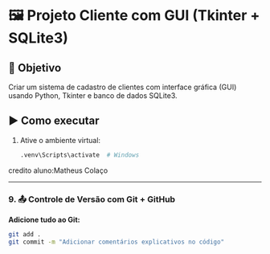 # 🖼️ Projeto Cliente com GUI (Tkinter + SQLite3)

## 🎯 Objetivo
Criar um sistema de cadastro de clientes com interface gráfica (GUI) usando Python, Tkinter e banco de dados SQLite3.

## ▶️ Como executar

1. Ative o ambiente virtual:
   ```bash
   .venv\Scripts\activate  # Windows

credito
aluno:Matheus Colaço 

---

### 9. 📤 Controle de Versão com Git + GitHub

**Adicione tudo ao Git:**

```bash
git add .
git commit -m "Adicionar comentários explicativos no código"
